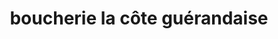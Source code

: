 ---
title: "boucherie la côte guérandaise"
url: /guerande/boucherie-la-cote-guerandaise/
shop: Metzgerei
---